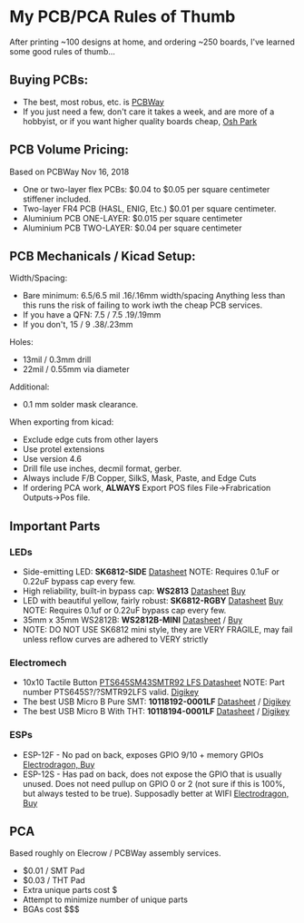 # My PCB/PCA Rules of Thumb

After printing ~100 designs at home, and ordering ~250 boards, I've learned some good rules of thumb...

## Buying PCBs:
 * The best, most robus, etc. is [PCBWay](https://pcbway.com) 
 * If you just need a few, don't care it takes a week, and are more of a hobbyist, or if you want higher quality boards cheap, [Osh Park](https://oshpark.com/)

## PCB  Volume Pricing:
Based on PCBWay Nov 16, 2018
 * One or two-layer flex PCBs:  $0.04 to $0.05 per square centimeter stiffener included.
 * Two-layer FR4 PCB (HASL, ENIG, Etc.)  $0.01 per square centimeter.
 * Aluminium PCB ONE-LAYER: $0.015 per square centimeter
 * Aluminium PCB TWO-LAYER: $0.04 per square centimeter

## PCB Mechanicals / Kicad Setup:

Width/Spacing:
 * Bare minimum: 6.5/6.5 mil .16/.16mm width/spacing Anything less than this runs the risk of failing to work iwth the cheap PCB services.
 * If you have a QFN: 7.5 / 7.5 .19/.19mm 
 * If you don't, 15 / 9 .38/.23mm

Holes:
 * 13mil / 0.3mm drill
 * 22mil / 0.55mm via diameter

Additional:
 * 0.1 mm solder mask clearance.

When exporting from kicad:
 * Exclude edge cuts from other layers
 * Use protel extensions
 * Use version 4.6
 * Drill file use inches, decmil format, gerber.
 * Always include F/B Copper, SilkS, Mask, Paste, and Edge Cuts
 * If ordering PCA work, **ALWAYS** Export POS files File->Frabrication Outputs->Pos file.

## Important Parts

### LEDs
 * Side-emitting LED: **SK6812-SIDE** [Datasheet](http://www.witop-tech.com/wp-content/uploads/.../SK6812-5v-Side-digital-led-chip.pdf) NOTE: Requires 0.1uF or 0.22uF bypass cap every few.
 * High reliability, built-in bypass cap: **WS2813** [Datasheet](http://www.world-semi.com/DownLoadFile/136) [Buy](http://www.szledcolor.com/productshow.asp?id=965)
 * LED with beautiful yellow, fairly robust: **SK6812-RGBY** [Datasheet](http://www.szledcolor.com/download/SK6812%20RGBY%20LED.pdf) [Buy](http://www.szledcolor.com/productshow.asp?id=946) NOTE: Requires 0.1uf or 0.22uF bypass cap every few.
 * 35mm x 35mm WS2812B: **WS2812B-MINI** [Datasheet](http://www.world-semi.com/DownLoadFile/112) / [Buy](http://www.szledcolor.com/productshow.asp?id=967)
 * NOTE: DO NOT USE SK6812 mini style, they are VERY FRAGILE, may fail unless reflow curves are adhered to VERY strictly
 
 
### Electromech
 * 10x10 Tactile Button [PTS645SM43SMTR92 LFS Datasheet](https://www.ckswitches.com/media/1471/pts645.pdf) NOTE: Part number PTS645S?/?SMTR92LFS valid. [Digikey](https://www.digikey.com/product-detail/en/c-k/PTS645SM43SMTR92-LFS/CKN9112CT-ND/1146934) 
 * The best USB Micro B Pure SMT: **10118192-0001LF** [Datasheet](http://www.amphenol-icc.com/media/wysiwyg/files/drawing/10118192.pdf) /  [Digikey](https://www.digikey.com/product-detail/en/amphenol-fci/10118192-0001LF/609-4613-1-ND/2785378)
 * The best USB Micro B With THT: **10118194-0001LF** [Datasheet](http://www.amphenol-icc.com/media/wysiwyg/files/drawing/10118194.pdf) /  [Digikey](https://www.digikey.com/product-detail/en/amphenol-fci/10118194-0001LF/609-4618-1-ND/2785382)
 
### ESPs
 * ESP-12F - No pad on back, exposes GPIO 9/10 + memory GPIOs [Electrodragon, Buy](https://www.electrodragon.com/product/esp-12f-esp8266-wifi-board/)
 * ESP-12S - Has pad on back, does not expose the GPIO that is usually unused.  Does not need pullup on GPIO 0 or 2 (not sure if this is 100%, but always tested to be true).  Supposadly better at WIFI [Electrodragon, Buy](https://www.electrodragon.com/product/esp-12s-wifi-module-esp8266/)



## PCA
Based roughly on Elecrow / PCBWay assembly services.
 * $0.01 / SMT Pad
 * $0.03 / THT Pad
 * Extra unique parts cost $
 * Attempt to minimize number of unique parts
 * BGAs cost $$$
 
